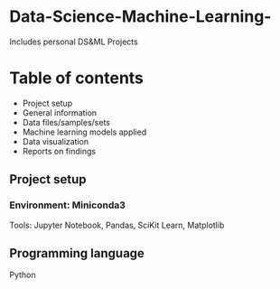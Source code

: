 # Data-Science-Machine-Learning-
Includes personal DS&amp;ML Projects 
# Table of contents
- Project setup
- General information
- Data files/samples/sets
- Machine learning models applied
- Data visualization
- Reports on findings

## Project setup
### Environment: Miniconda3
Tools: Jupyter Notebook, Pandas, SciKit Learn, Matplotlib

## Programming language
Python
